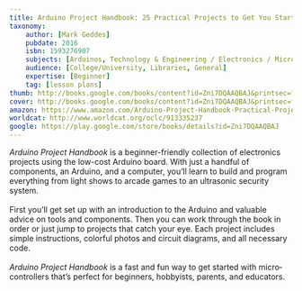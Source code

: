 ```yaml
---
title: Arduino Project Handbook: 25 Practical Projects to Get You Started
taxonomy:
	author: [Mark Geddes]
	pubdate: 2016
	isbn: 1593276907
	subjects: [Arduinos, Technology & Engineering / Electronics / Microelectronics, Computers / Hardware / General, Juvenile Nonfiction / Computers / General]
	audience: [College/University, Libraries, General]
	expertise: [Beginner]
	tag: [lesson plans]
thumb: http://books.google.com/books/content?id=Zni7DQAAQBAJ&printsec=frontcover&img=1&zoom=2&edge=curl&imgtk=AFLRE73Q7dXzDjCx464QJvcGasvu9QzoO5ZPGzAtpAvQWmfucH-2ZrliyvJbtx_nhyuE3umvjYqHzfVIpb7UASD59uBQXTWyYL2xEPFI34v9mtpc2HkPQmLh529tZPe8h3tNTYOGqmKp&source=gbs_api
cover: http://books.google.com/books/content?id=Zni7DQAAQBAJ&printsec=frontcover&img=1&zoom=6&edge=curl&imgtk=AFLRE73epdmdSSp0uyAu-MGuB4Nbg2ahgOHg5hdUfSeuil46avJS6vBD0tWGHYtew_5wnaQNneGlqGjZJJ_eb1Usuca4WVGzH_p9dbrBcmIrNhzeZ3aE1JznlflNlk5xZwFzBtajQY7q&source=gbs_api
amazon: https://www.amazon.com/Arduino-Project-Handbook-Practical-Projects/dp/1593276907/ref=sr_1_1?s=books&ie=UTF8&qid=1541656366&sr=1-1&keywords=arduino+project+handbook&dpID=51sLZyL00IL&preST=_SX218_BO1,204,203,200_QL40_&dpSrc=srch
worldcat: http://www.worldcat.org/oclc/913335237
google: https://play.google.com/store/books/details?id=Zni7DQAAQBAJ
---
```

<i>Arduino Project Handbook</i> is a beginner-friendly collection of electronics projects using the low-cost Arduino board. With just a handful of components, an ­Arduino, and a computer, you’ll learn to build and program everything from light shows to arcade games to an ultrasonic security system. <br><br>First you’ll get set up with an introduction to the Arduino and valuable advice on tools and components. Then you can work through the book in order or just jump to projects that catch your eye. Each project includes simple instructions, colorful photos and ­circuit diagrams, and all necessary code. <br><br><i>Arduino Project Handbook</i> is a fast and fun way to get started with micro­controllers that’s perfect for beginners, hobbyists, parents, and educators.